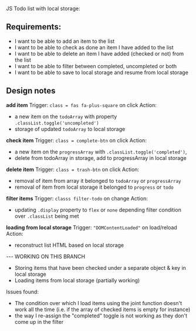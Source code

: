 JS Todo list with local storage:

## Requirements:
* I want to be able to add an item to the list
* I want to be able to check as done an item I have added to the list
* I want to be able to delete an item I have added (checked or not) from the list
* I want to be able to filter between completed, uncompleted or both
* I want to be able to save to local storage and resume from local storage 

## Design notes

**add item**
Trigger: `class = fas fa-plus-square` on click
Action:
* a new item on the `todoArray` with property `.classList.toggle('uncompleted')`
* storage of updated `todoArray` to local storage

**check item**
Trigger: `class = complete-btn` on click
Action:
* a new item on the `progressArray` with `.classList.toggle('completed')`, 
* delete from todoArray in storage, add to progressArray in local storage

**delete item**
Trigger: `class = trash-btn` on click
Action:
* removal of item from array it belonged to `todoArray` or `progressArray`
* removal of item from local storage it belonged to `progress` or `todo`

**filter items**
Trigger: `classs filter-todo` on change
Action:
* updating `.display` property to `flex` or `none` depending filter condition over `.classList` being met

**loading from local storage**
Trigger: `"DOMContentLoaded"` on load/reload
Action:
* reconstruct list HTML based on local storage 



--- WORKING ON THIS BRANCH

* Storing items that have been checked under a separate object & key in local storage
* Loading items from local storage (partially working)
  
Issues found:
- The condition over which I load items using the joint function doesn't work all the time (i.e. if the array of checked items is empty for instance)
- the way I re-assign the "completed" toggle is not working as they don't come up in the filter
  